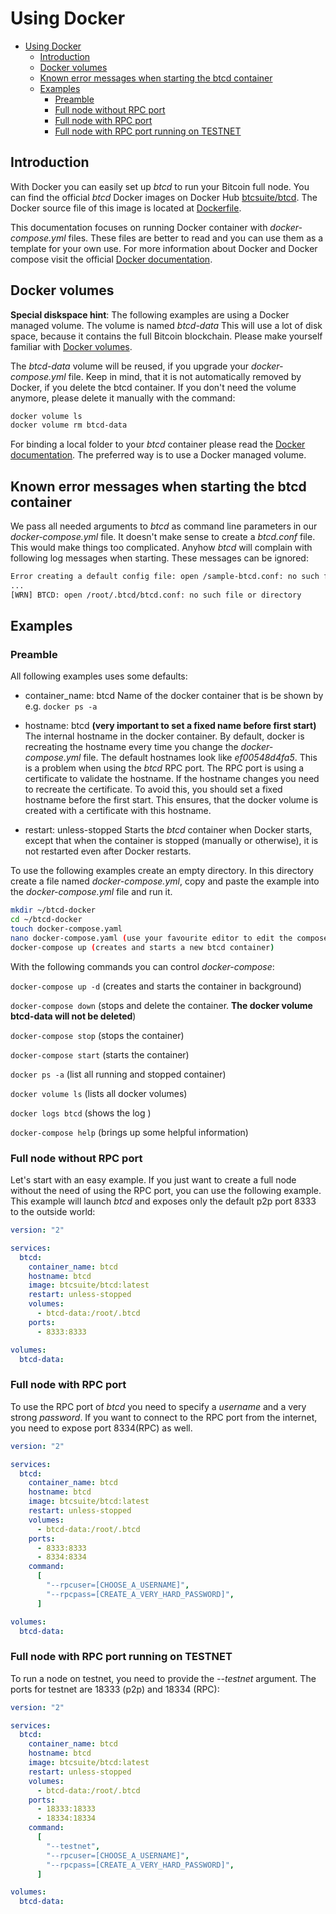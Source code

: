 # Using Docker

- [Using Docker](#using-docker)
  - [Introduction](#introduction)
  - [Docker volumes](#docker-volumes)
  - [Known error messages when starting the btcd container](#known-error-messages-when-starting-the-btcd-container)
  - [Examples](#examples)
    - [Preamble](#preamble)
    - [Full node without RPC port](#full-node-without-rpc-port)
    - [Full node with RPC port](#full-node-with-rpc-port)
    - [Full node with RPC port running on TESTNET](#full-node-with-rpc-port-running-on-testnet)

## Introduction

With Docker you can easily set up _btcd_ to run your Bitcoin full node. You can find the official _btcd_ Docker images on Docker Hub [btcsuite/btcd](https://hub.docker.com/r/btcsuite/btcd). The Docker source file of this image is located at [Dockerfile](https://github.com/filechain/filechain/blob/master/Dockerfile).

This documentation focuses on running Docker container with _docker-compose.yml_ files. These files are better to read and you can use them as a template for your own use. For more information about Docker and Docker compose visit the official [Docker documentation](https://docs.docker.com/).

## Docker volumes

**Special diskspace hint**: The following examples are using a Docker managed volume. The volume is named _btcd-data_ This will use a lot of disk space, because it contains the full Bitcoin blockchain. Please make yourself familiar with [Docker volumes](https://docs.docker.com/storage/volumes/).

The _btcd-data_ volume will be reused, if you upgrade your _docker-compose.yml_ file. Keep in mind, that it is not automatically removed by Docker, if you delete the btcd container. If you don't need the volume anymore, please delete it manually with the command:

```bash
docker volume ls
docker volume rm btcd-data
```

For binding a local folder to your _btcd_ container please read the [Docker documentation](https://docs.docker.com/). The preferred way is to use a Docker managed volume.

## Known error messages when starting the btcd container

We pass all needed arguments to _btcd_ as command line parameters in our _docker-compose.yml_ file. It doesn't make sense to create a _btcd.conf_ file. This would make things too complicated. Anyhow _btcd_ will complain with following log messages when starting. These messages can be ignored:

```bash
Error creating a default config file: open /sample-btcd.conf: no such file or directory
...
[WRN] BTCD: open /root/.btcd/btcd.conf: no such file or directory
```

## Examples

### Preamble

All following examples uses some defaults:

- container_name: btcd
  Name of the docker container that is be shown by e.g. `docker ps -a`

- hostname: btcd **(very important to set a fixed name before first start)**
  The internal hostname in the docker container. By default, docker is recreating the hostname every time you change the _docker-compose.yml_ file. The default hostnames look like _ef00548d4fa5_. This is a problem when using the _btcd_ RPC port. The RPC port is using a certificate to validate the hostname. If the hostname changes you need to recreate the certificate. To avoid this, you should set a fixed hostname before the first start. This ensures, that the docker volume is created with a certificate with this hostname.

- restart: unless-stopped
  Starts the _btcd_ container when Docker starts, except that when the container is stopped (manually or otherwise), it is not restarted even after Docker restarts.

To use the following examples create an empty directory. In this directory create a file named _docker-compose.yml_, copy and paste the example into the _docker-compose.yml_ file and run it.

```bash
mkdir ~/btcd-docker
cd ~/btcd-docker
touch docker-compose.yaml
nano docker-compose.yaml (use your favourite editor to edit the compose file)
docker-compose up (creates and starts a new btcd container)
```

With the following commands you can control _docker-compose_:

`docker-compose up -d` (creates and starts the container in background)

`docker-compose down` (stops and delete the container. **The docker volume btcd-data will not be deleted**)

`docker-compose stop` (stops the container)

`docker-compose start` (starts the container)

`docker ps -a` (list all running and stopped container)

`docker volume ls` (lists all docker volumes)

`docker logs btcd` (shows the log )

`docker-compose help` (brings up some helpful information)

### Full node without RPC port

Let's start with an easy example. If you just want to create a full node without the need of using the RPC port, you can use the following example. This example will launch _btcd_ and exposes only the default p2p port 8333 to the outside world:

```yaml
version: "2"

services:
  btcd:
    container_name: btcd
    hostname: btcd
    image: btcsuite/btcd:latest
    restart: unless-stopped
    volumes:
      - btcd-data:/root/.btcd
    ports:
      - 8333:8333

volumes:
  btcd-data:
```

### Full node with RPC port

To use the RPC port of _btcd_ you need to specify a _username_ and a very strong _password_. If you want to connect to the RPC port from the internet, you need to expose port 8334(RPC) as well.

```yaml
version: "2"

services:
  btcd:
    container_name: btcd
    hostname: btcd
    image: btcsuite/btcd:latest
    restart: unless-stopped
    volumes:
      - btcd-data:/root/.btcd
    ports:
      - 8333:8333
      - 8334:8334
    command:
      [
        "--rpcuser=[CHOOSE_A_USERNAME]",
        "--rpcpass=[CREATE_A_VERY_HARD_PASSWORD]",
      ]

volumes:
  btcd-data:
```

### Full node with RPC port running on TESTNET

To run a node on testnet, you need to provide the _--testnet_ argument. The ports for testnet are 18333 (p2p) and 18334 (RPC):

```yaml
version: "2"

services:
  btcd:
    container_name: btcd
    hostname: btcd
    image: btcsuite/btcd:latest
    restart: unless-stopped
    volumes:
      - btcd-data:/root/.btcd
    ports:
      - 18333:18333
      - 18334:18334
    command:
      [
        "--testnet",
        "--rpcuser=[CHOOSE_A_USERNAME]",
        "--rpcpass=[CREATE_A_VERY_HARD_PASSWORD]",
      ]

volumes:
  btcd-data:
```
